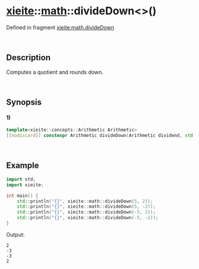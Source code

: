# [xieite](../../xieite.md)\:\:[math](../../math.md)\:\:divideDown\<\>\(\)
Defined in fragment [xieite:math.divideDown](../../../src/math/divide_down.cpp)

&nbsp;

## Description
Computes a quotient and rounds down.

&nbsp;

## Synopsis
#### 1)
```cpp
template<xieite::concepts::Arithmetic Arithmetic>
[[nodiscard]] constexpr Arithmetic divideDown(Arithmetic dividend, std::common_type_t<Arithmetic> divisor) noexcept;
```

&nbsp;

## Example
```cpp
import std;
import xieite;

int main() {
    std::println("{}", xieite::math::divideDown(5, 2));
    std::println("{}", xieite::math::divideDown(5, -2));
    std::println("{}", xieite::math::divideDown(-5, 2));
    std::println("{}", xieite::math::divideDown(-5, -2));
}
```
Output:
```
2
-3
-3
2
```
